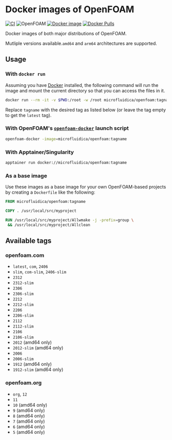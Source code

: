 # Docker images of OpenFOAM

[![CI](https://github.com/gerlero/docker-openfoam/actions/workflows/ci.yml/badge.svg)](https://github.com/gerlero/docker-openfoam/actions/workflows/ci.yml)
![OpenFOAM](https://img.shields.io/badge/openfoam-.com%20|%20.org-informational)
[![Docker image](https://img.shields.io/badge/docker%20image-microfluidica%2Fopenfoam-0085a0)](https://hub.docker.com/r/microfluidica/openfoam/)
[![Docker Pulls](https://img.shields.io/docker/pulls/microfluidica/openfoam)](https://hub.docker.com/r/microfluidica/openfoam/)

Docker images of both major distributions of OpenFOAM.

Mutliple versions available.`amd64` and `arm64` architectures are supported.

## Usage

### With `docker run`

Assuming you have [Docker](https://www.docker.com) installed, the following command will run the image and mount the current directory so that you can access the files in it.

```bash
docker run --rm -it -v $PWD:/root -w /root microfluidica/openfoam:tagname
```

Replace `tagname` with the desired tag as listed below (or leave the tag empty to get the `latest` tag).

### With OpenFOAM's [`openfoam-docker`](https://develop.openfoam.com/Development/openfoam/-/wikis/precompiled/docker) launch script

```bash
openfoam-docker -image=microfluidica/openfoam:tagname
```

### With Apptainer/Singularity

```bash
apptainer run docker://microfluidica/openfoam:tagname
```

### As a base image

Use these images as a base image for your own OpenFOAM-based projects by creating a `Dockerfile` like the following:

```Dockerfile
FROM microfluidica/openfoam:tagname

COPY . /usr/local/src/myproject

RUN /usr/local/src/myproject/Allwmake -j -prefix=group \
 && /usr/local/src/myproject/Allclean
```

## Available tags

### openfoam.com

- `latest`, `com`, `2406`
- `slim`, `com-slim`, `2406-slim`
- `2312`
- `2312-slim`
- `2306`
- `2306-slim`
- `2212`
- `2212-slim`
- `2206`
- `2206-slim`
- `2112`
- `2112-slim`
- `2106`
- `2106-slim`
- `2012` (amd64 only)
- `2012-slim` (amd64 only)
- `2006`
- `2006-slim`
- `1912` (amd64 only)
- `1912-slim` (amd64 only)

### openfoam.org

- `org`, `12`
- `11`
- `10` (amd64 only)
- `9` (amd64 only)
- `8` (amd64 only)
- `7` (amd64 only)
- `6` (amd64 only)
- `5` (amd64 only)
